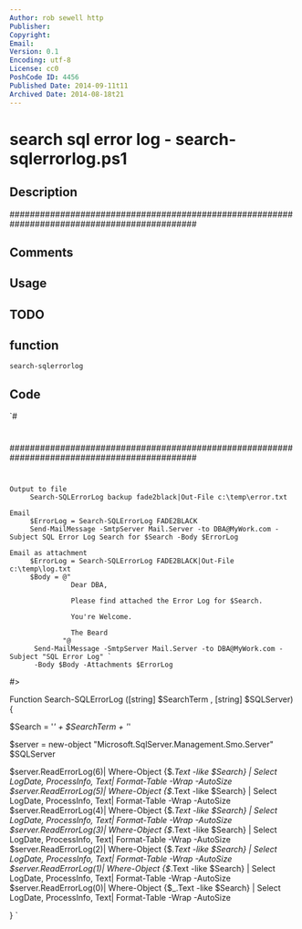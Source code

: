 ```yaml
---
Author: rob sewell http
Publisher: 
Copyright: 
Email: 
Version: 0.1
Encoding: utf-8
License: cc0
PoshCode ID: 4456
Published Date: 2014-09-11t11
Archived Date: 2014-08-18t21
---
```


# search sql error log - search-sqlerrorlog.ps1

## Description

#############################################################################################

## Comments



## Usage



## TODO



## function

`search-sqlerrorlog`

## Code

`#
 #
   #############################################################################################
 #
 #
 #
 
    Output to file
         Search-SQLErrorLog backup fade2black|Out-File c:\temp\error.txt
 
    Email
         $ErrorLog = Search-SQLErrorLog FADE2BLACK
         Send-MailMessage -SmtpServer Mail.Server -to DBA@MyWork.com -Subject SQL Error Log Search for $Search -Body $ErrorLog 
 
    Email as attachment
         $ErrorLog = Search-SQLErrorLog FADE2BLACK|Out-File c:\temp\log.txt
         $Body = @"
                   Dear DBA, 
 
                   Please find attached the Error Log for $Search. 
 
                   You're Welcome. 
 
                   The Beard
                 "@
          Send-MailMessage -SmtpServer Mail.Server -to DBA@MyWork.com -Subject "SQL Error Log" `
          -Body $Body -Attachments $ErrorLog
 #>
 
 Function Search-SQLErrorLog ([string] $SearchTerm , [string] $SQLServer)
  {
 
  $Search = '*' + $SearchTerm + '*'
 
  
 
 $server = new-object "Microsoft.SqlServer.Management.Smo.Server" $SQLServer
 
  
 $server.ReadErrorLog(6)| Where-Object {$_.Text -like $Search} | Select LogDate, ProcessInfo, Text| Format-Table -Wrap -AutoSize
 $server.ReadErrorLog(5)| Where-Object {$_.Text -like $Search} | Select LogDate, ProcessInfo, Text| Format-Table -Wrap -AutoSize
 $server.ReadErrorLog(4)| Where-Object {$_.Text -like $Search} | Select LogDate, ProcessInfo, Text| Format-Table -Wrap -AutoSize
 $server.ReadErrorLog(3)| Where-Object {$_.Text -like $Search} | Select LogDate, ProcessInfo, Text| Format-Table -Wrap -AutoSize
 $server.ReadErrorLog(2)| Where-Object {$_.Text -like $Search} | Select LogDate, ProcessInfo, Text| Format-Table -Wrap -AutoSize 
 $server.ReadErrorLog(1)| Where-Object {$_.Text -like $Search} | Select LogDate, ProcessInfo, Text| Format-Table -Wrap -AutoSize 
 $server.ReadErrorLog(0)| Where-Object {$_.Text -like $Search} | Select LogDate, ProcessInfo, Text| Format-Table -Wrap -AutoSize 
 
 
 }
`

